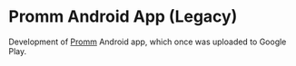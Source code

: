 # Promm Android App (Legacy)

Development of [Promm](http://prommapp.com) Android app, which once was uploaded to Google Play.